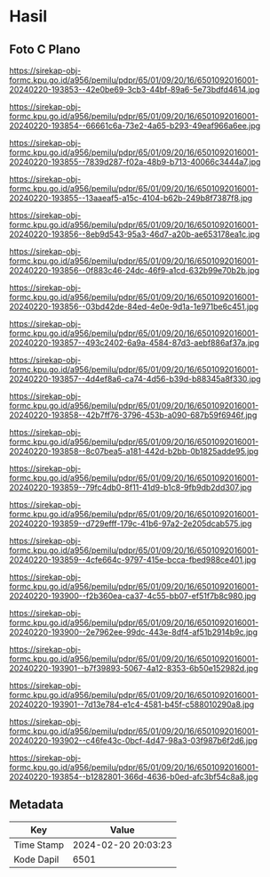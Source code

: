 # Hasil

## Foto C Plano

https://sirekap-obj-formc.kpu.go.id/a956/pemilu/pdpr/65/01/09/20/16/6501092016001-20240220-193853--42e0be69-3cb3-44bf-89a6-5e73bdfd4614.jpg

https://sirekap-obj-formc.kpu.go.id/a956/pemilu/pdpr/65/01/09/20/16/6501092016001-20240220-193854--66661c6a-73e2-4a65-b293-49eaf966a6ee.jpg

https://sirekap-obj-formc.kpu.go.id/a956/pemilu/pdpr/65/01/09/20/16/6501092016001-20240220-193855--7839d287-f02a-48b9-b713-40066c3444a7.jpg

https://sirekap-obj-formc.kpu.go.id/a956/pemilu/pdpr/65/01/09/20/16/6501092016001-20240220-193855--13aaeaf5-a15c-4104-b62b-249b8f7387f8.jpg

https://sirekap-obj-formc.kpu.go.id/a956/pemilu/pdpr/65/01/09/20/16/6501092016001-20240220-193856--8eb9d543-95a3-46d7-a20b-ae653178ea1c.jpg

https://sirekap-obj-formc.kpu.go.id/a956/pemilu/pdpr/65/01/09/20/16/6501092016001-20240220-193856--0f883c46-24dc-46f9-a1cd-632b99e70b2b.jpg

https://sirekap-obj-formc.kpu.go.id/a956/pemilu/pdpr/65/01/09/20/16/6501092016001-20240220-193856--03bd42de-84ed-4e0e-9d1a-1e971be6c451.jpg

https://sirekap-obj-formc.kpu.go.id/a956/pemilu/pdpr/65/01/09/20/16/6501092016001-20240220-193857--493c2402-6a9a-4584-87d3-aebf886af37a.jpg

https://sirekap-obj-formc.kpu.go.id/a956/pemilu/pdpr/65/01/09/20/16/6501092016001-20240220-193857--4d4ef8a6-ca74-4d56-b39d-b88345a8f330.jpg

https://sirekap-obj-formc.kpu.go.id/a956/pemilu/pdpr/65/01/09/20/16/6501092016001-20240220-193858--42b7ff76-3796-453b-a090-687b59f6946f.jpg

https://sirekap-obj-formc.kpu.go.id/a956/pemilu/pdpr/65/01/09/20/16/6501092016001-20240220-193858--8c07bea5-a181-442d-b2bb-0b1825adde95.jpg

https://sirekap-obj-formc.kpu.go.id/a956/pemilu/pdpr/65/01/09/20/16/6501092016001-20240220-193859--79fc4db0-8f11-41d9-b1c8-9fb9db2dd307.jpg

https://sirekap-obj-formc.kpu.go.id/a956/pemilu/pdpr/65/01/09/20/16/6501092016001-20240220-193859--d729efff-179c-41b6-97a2-2e205dcab575.jpg

https://sirekap-obj-formc.kpu.go.id/a956/pemilu/pdpr/65/01/09/20/16/6501092016001-20240220-193859--4cfe664c-9797-415e-bcca-fbed988ce401.jpg

https://sirekap-obj-formc.kpu.go.id/a956/pemilu/pdpr/65/01/09/20/16/6501092016001-20240220-193900--f2b360ea-ca37-4c55-bb07-ef51f7b8c980.jpg

https://sirekap-obj-formc.kpu.go.id/a956/pemilu/pdpr/65/01/09/20/16/6501092016001-20240220-193900--2e7962ee-99dc-443e-8df4-af51b2914b9c.jpg

https://sirekap-obj-formc.kpu.go.id/a956/pemilu/pdpr/65/01/09/20/16/6501092016001-20240220-193901--b7f39893-5067-4a12-8353-6b50e152982d.jpg

https://sirekap-obj-formc.kpu.go.id/a956/pemilu/pdpr/65/01/09/20/16/6501092016001-20240220-193901--7d13e784-e1c4-4581-b45f-c588010290a8.jpg

https://sirekap-obj-formc.kpu.go.id/a956/pemilu/pdpr/65/01/09/20/16/6501092016001-20240220-193902--c46fe43c-0bcf-4d47-98a3-03f987b6f2d6.jpg

https://sirekap-obj-formc.kpu.go.id/a956/pemilu/pdpr/65/01/09/20/16/6501092016001-20240220-193854--b1282801-366d-4636-b0ed-afc3bf54c8a8.jpg


## Metadata

| Key        | Value               |
| ---------- | ------------------- |
| Time Stamp | 2024-02-20 20:03:23 |
| Kode Dapil | 6501                |




